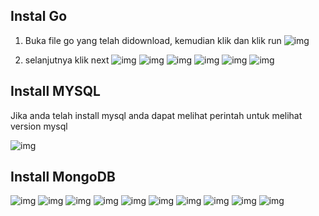 ## Instal Go
1. Buka file go yang telah didownload, kemudian klik dan klik run
![img](foto6/2.1.png)

2. selanjutnya klik next
![img](foto6/22.png)
![img](foto6/23.png)
![img](foto6/24.png)
![img](foto6/25.png)
![img](foto6/26.png)
![img](foto6/27.png)

## Install MYSQL
Jika anda telah install mysql anda dapat melihat perintah untuk melihat version mysql

![img](foto6/01.png)

## Install MongoDB
![img](foto6/3.png)
![img](foto6/4.png)
![img](foto6/5.png)
![img](foto6/6.png)
![img](foto6/7.png)
![img](foto6/8.png)
![img](foto6/9.png)
![img](foto6/10.png)
![img](foto6/11.png)
![img](foto6/12.png)
